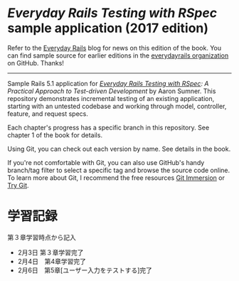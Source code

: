 # *Everyday Rails Testing with RSpec* sample application (2017 edition)

Refer to the [Everyday Rails] blog for news on this edition of the book. You
can find sample source for earlier editions in the [everydayrails
organization] on GitHub. Thanks!

---

Sample Rails 5.1 application for *[Everyday Rails Testing with RSpec]: A
Practical Approach to Test-driven Development* by Aaron Sumner. This
repository demonstrates incremental testing of an existing application,
starting with an untested codebase and working through model, controller,
feature, and request specs.

Each chapter's progress has a specific branch in this repository. See chapter
1 of the book for details.

Using Git, you can check out each version by name. See details in the book.

If you're not comfortable with Git, you can also use GitHub's handy branch/tag
filter to select a specific tag and browse the source code online. To learn
more about Git, I recommend the free resources [Git Immersion] or [Try Git].

[Everyday Rails]: https://everydayrails.com
[everydayrails organization]: https://github.com/everydayrails
[Everyday Rails Testing with RSpec]: https://leanpub.com/everydayrailsrspec
[Git Immersion]: http://gitimmersion.com/
[Try Git]: http://www.codeschool.com/courses/try-git

# 学習記録
第３章学習時点から記入

- 2月3日 第３章学習完了
- 2月4日　第4章学習完了
- 2月6日　第5章[ユーザー入力をテストする]完了